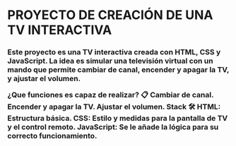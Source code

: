 <h1>PROYECTO DE CREACIÓN DE UNA TV INTERACTIVA</h1>
<h3>
Este proyecto es una TV interactiva creada con HTML, CSS y JavaScript. La idea es simular una televisión virtual con un mando que permite cambiar de canal, encender y apagar la TV, y ajustar el volumen.

¿Que funciones es capaz de realizar? 📋
Cambiar de canal.
Encender y apagar la TV.
Ajustar el volumen.
Stack 🛠️
HTML: Estructura básica.
CSS: Estilo y medidas para la pantalla de TV y el control remoto.
JavaScript: Se le añade la lógica para su correcto funcionamiento.</h3>
